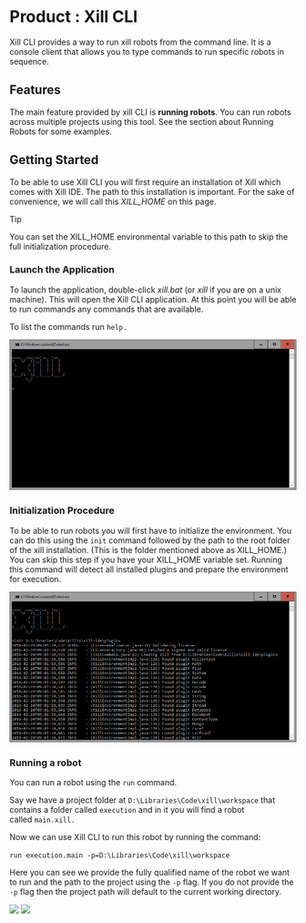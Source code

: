 
# Product : Xill CLI

Xill CLI provides a way to run xill robots from the command line. It is a console client that allows you to type commands to run specific robots in sequence.

## Features

The main feature provided by xill CLI is **running robots**. You can run robots across multiple projects using this tool. See the section about Running Robots for some examples.


## Getting Started

To be able to use Xill CLI you will first require an installation of Xill which comes with Xill IDE. The path to this installation is important. For the sake of convenience, we will call this _XILL_HOME_ on this page.

Tip

You can set the XILL_HOME environmental variable to this path to skip the full initialization procedure.


### Launch the Application

To launch the application, double-click _xill.bat_ (or _xill_ if you are on a unix machine). This will open the Xill CLI application. At this point you will be able to run commands any commands that are available.

To list the commands run `help.`

![](images/17596472.png)


### Initialization Procedure

To be able to run robots you will first have to initialize the environment. You can do this using the `init` command followed by the path to the root folder of the xill installation. (This is the folder mentioned above as XILL_HOME.) You can skip this step if you have your XILL_HOME variable set. Running this command will detect all installed plugins and prepare the environment for execution.

![](images/17596479.png)

### Running a robot

You can run a robot using the `run` command.

Say we have a project folder at `D:\Libraries\Code\xill\workspace` that contains a folder called `execution` and in it you will find a robot called `main.xill.`

Now we can use Xill CLI to run this robot by running the command:


```run execution.main -p=D:\Libraries\Code\xill\workspace```

Here you can see we provide the fully qualified name of the robot we want to run and the path to the project using the `-p` flag. If you do not provide the `-p` flag then the project path will default to the current working directory.

![](images/17596482.png)
![](images/17596483.png)